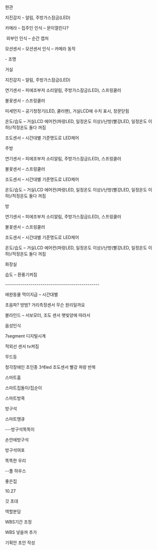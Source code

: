 현관

지진감지 – 알림, 주방가스잠금(LED)

카메라 – 집주인 인식 – 문이열린다? 

​     외부인 인식 – 순간 캡처

모션센서 – 모션센서 인식 – 카메라 동작

\-   조명

 

거실

지진감지 – 알림, 주방가스잠금(LED)

연기센서 – 피에조부저 소리알림, 주방가스잠금(LED), 스프링쿨러

불꽃센서 – 스프링쿨러

미세먼지 – 공기청정기(LED, 쿨러팬), 거실LCD에 수치 표시, 창문닫힘

온도/습도 – 거실LCD 에어컨(파랑LED, 일정온도 이상)/난방(빨강LED, 일정온도 이하)/적정온도 둘다 꺼짐

조도센서 – 시간대별 기준명도로 LED제어

 

주방

연기센서 – 피에조부저 소리알림, 주방가스잠금(LED), 스프링쿨러

불꽃센서 – 스프링쿨러

조도센서 – 시간대별 기준명도로 LED제어

온도/습도 – 거실LCD 에어컨(파랑LED, 일정온도 이상)/난방(빨강LED, 일정온도 이하)/적정온도 둘다 꺼짐

 

방

연기센서 – 피에조부저 소리알림, 주방가스잠금(LED), 스프링쿨러

불꽃센서 – 스프링쿨러

조도센서 – 시간대별 기준명도로 LED제어

온도/습도 – 거실LCD 에어컨(파랑LED, 일정온도 이상)/난방(빨강LED, 일정온도 이하)/적정온도 둘다 꺼짐

화장실

습도 – 환풍기켜짐

\------------------------------------------------

애완동물 먹이지급 – 시간대별

초음파? 방범? 거리측정센서 무슨 원리일까요

블라인드 – 서보모터, 조도 센서 햇빛양에 따라서

음성인식

7segment 디지털시계

적외선 센서 tv켜짐

무드등

청각장애인 초인종 3색led 조도센서 빨강 파랑 반복

 

스마트홈

스마트집돌이/집순이

스마트방콕

방구석

스마트땡큐

---방구석똑똑이

손안에방구석

방구석여포

똑똑한 우리

--풀 하우스

좋은집



10.27

깃 초대

역할분담

WBS기간 조정

WBS 넣을꺼 추가

기획안 초안 작성